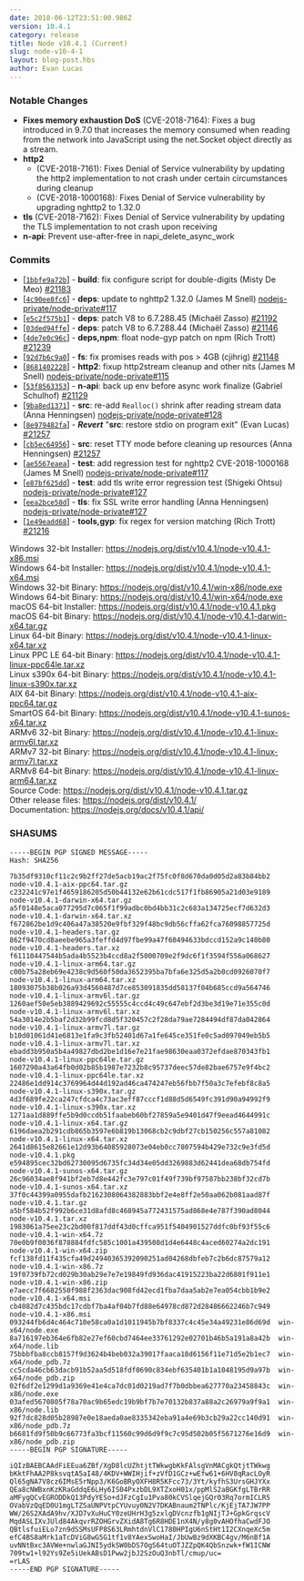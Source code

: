 ```yaml
---
date: 2018-06-12T23:51:00.986Z
version: 10.4.1
category: release
title: Node v10.4.1 (Current)
slug: node-v10-4-1
layout: blog-post.hbs
author: Evan Lucas
---
```


### Notable Changes

- **Fixes memory exhaustion DoS** (CVE-2018-7164): Fixes a bug introduced in 9.7.0 that increases the memory consumed when reading from the network into JavaScript using the net.Socket object directly as a stream.
- **http2**
  - (CVE-2018-7161): Fixes Denial of Service vulnerability by updating the http2 implementation to not crash under certain circumstances during cleanup
  - (CVE-2018-1000168): Fixes Denial of Service vulnerability by upgrading nghttp2 to 1.32.0
- **tls** (CVE-2018-7162): Fixes Denial of Service vulnerability by updating the TLS implementation to not crash upon receiving
- **n-api**: Prevent use-after-free in napi_delete_async_work

### Commits

- [[`1bbfe9a72b`](https://github.com/nodejs/node/commit/1bbfe9a72b)] - **build**: fix configure script for double-digits (Misty De Meo) [#21183](https://github.com/nodejs/node/pull/21183)
- [[`4c90ee8fc6`](https://github.com/nodejs/node/commit/4c90ee8fc6)] - **deps**: update to nghttp2 1.32.0 (James M Snell) [nodejs-private/node-private#117](https://github.com/nodejs-private/node-private/pull/117)
- [[`e5c2f575b1`](https://github.com/nodejs/node/commit/e5c2f575b1)] - **deps**: patch V8 to 6.7.288.45 (Michaël Zasso) [#21192](https://github.com/nodejs/node/pull/21192)
- [[`03ded94ffe`](https://github.com/nodejs/node/commit/03ded94ffe)] - **deps**: patch V8 to 6.7.288.44 (Michaël Zasso) [#21146](https://github.com/nodejs/node/pull/21146)
- [[`4de7e0c96c`](https://github.com/nodejs/node/commit/4de7e0c96c)] - **deps,npm**: float node-gyp patch on npm (Rich Trott) [#21239](https://github.com/nodejs/node/pull/21239)
- [[`92d7b6c9a0`](https://github.com/nodejs/node/commit/92d7b6c9a0)] - **fs**: fix promises reads with pos \> 4GB (cjihrig) [#21148](https://github.com/nodejs/node/pull/21148)
- [[`8681402228`](https://github.com/nodejs/node/commit/8681402228)] - **http2**: fixup http2stream cleanup and other nits (James M Snell) [nodejs-private/node-private#115](https://github.com/nodejs-private/node-private/pull/115)
- [[`53f8563353`](https://github.com/nodejs/node/commit/53f8563353)] - **n-api**: back up env before async work finalize (Gabriel Schulhof) [#21129](https://github.com/nodejs/node/pull/21129)
- [[`9ba8ed1371`](https://github.com/nodejs/node/commit/9ba8ed1371)] - **src**: re-add `Realloc()` shrink after reading stream data (Anna Henningsen) [nodejs-private/node-private#128](https://github.com/nodejs-private/node-private/pull/128)
- [[`8e979482fa`](https://github.com/nodejs/node/commit/8e979482fa)] - **_Revert_** "**src**: restore stdio on program exit" (Evan Lucas) [#21257](https://github.com/nodejs/node/pull/21257)
- [[`cb5ec64956`](https://github.com/nodejs/node/commit/cb5ec64956)] - **src**: reset TTY mode before cleaning up resources (Anna Henningsen) [#21257](https://github.com/nodejs/node/pull/21257)
- [[`ae5567eaea`](https://github.com/nodejs/node/commit/ae5567eaea)] - **test**: add regression test for nghttp2 CVE-2018-1000168 (James M Snell) [nodejs-private/node-private#117](https://github.com/nodejs-private/node-private/pull/117)
- [[`e87bf625dd`](https://github.com/nodejs/node/commit/e87bf625dd)] - **test**: add tls write error regression test (Shigeki Ohtsu) [nodejs-private/node-private#127](https://github.com/nodejs-private/node-private/pull/127)
- [[`eea2bce58d`](https://github.com/nodejs/node/commit/eea2bce58d)] - **tls**: fix SSL write error handling (Anna Henningsen) [nodejs-private/node-private#127](https://github.com/nodejs-private/node-private/pull/127)
- [[`1e49eadd68`](https://github.com/nodejs/node/commit/1e49eadd68)] - **tools,gyp**: fix regex for version matching (Rich Trott) [#21216](https://github.com/nodejs/node/pull/21216)

Windows 32-bit Installer: https://nodejs.org/dist/v10.4.1/node-v10.4.1-x86.msi \
Windows 64-bit Installer: https://nodejs.org/dist/v10.4.1/node-v10.4.1-x64.msi \
Windows 32-bit Binary: https://nodejs.org/dist/v10.4.1/win-x86/node.exe \
Windows 64-bit Binary: https://nodejs.org/dist/v10.4.1/win-x64/node.exe \
macOS 64-bit Installer: https://nodejs.org/dist/v10.4.1/node-v10.4.1.pkg \
macOS 64-bit Binary: https://nodejs.org/dist/v10.4.1/node-v10.4.1-darwin-x64.tar.gz \
Linux 64-bit Binary: https://nodejs.org/dist/v10.4.1/node-v10.4.1-linux-x64.tar.xz \
Linux PPC LE 64-bit Binary: https://nodejs.org/dist/v10.4.1/node-v10.4.1-linux-ppc64le.tar.xz \
Linux s390x 64-bit Binary: https://nodejs.org/dist/v10.4.1/node-v10.4.1-linux-s390x.tar.xz \
AIX 64-bit Binary: https://nodejs.org/dist/v10.4.1/node-v10.4.1-aix-ppc64.tar.gz \
SmartOS 64-bit Binary: https://nodejs.org/dist/v10.4.1/node-v10.4.1-sunos-x64.tar.xz \
ARMv6 32-bit Binary: https://nodejs.org/dist/v10.4.1/node-v10.4.1-linux-armv6l.tar.xz \
ARMv7 32-bit Binary: https://nodejs.org/dist/v10.4.1/node-v10.4.1-linux-armv7l.tar.xz \
ARMv8 64-bit Binary: https://nodejs.org/dist/v10.4.1/node-v10.4.1-linux-arm64.tar.xz \
Source Code: https://nodejs.org/dist/v10.4.1/node-v10.4.1.tar.gz \
Other release files: https://nodejs.org/dist/v10.4.1/ \
Documentation: https://nodejs.org/docs/v10.4.1/api/

### SHASUMS

```
-----BEGIN PGP SIGNED MESSAGE-----
Hash: SHA256

7b35df9310cf11c2c9b2ff27de5acb19ac2f75fc0f8d670da0d05d2a83b84bb2  node-v10.4.1-aix-ppc64.tar.gz
c232241c97e1f4659186205d50b44132e62b61cdc517f1fb86905a21d03e9189  node-v10.4.1-darwin-x64.tar.gz
a5f0148e5aca077295d7c065f1f99adbc0bd4bb31c2c683a134725ecf7d632d3  node-v10.4.1-darwin-x64.tar.xz
f672862be1d9c406a47a38520e9fbf329f48bc9db56cffa62fca76098857725d  node-v10.4.1-headers.tar.gz
862f9470cd8aeebe965a3feffd4d97fbe99a47f60494633bdccd152a9c140b80  node-v10.4.1-headers.tar.xz
f61110447544b5ada4b5523b4ccd8a2f5000709e2f9dc6f1f3594f556a068627  node-v10.4.1-linux-arm64.tar.gz
c00b75a28eb69e4238c9d560f50da3652395ba7bfa6e325d5a2b0cd0926070f7  node-v10.4.1-linux-arm64.tar.xz
18093075b38b026a93d4560487d7ce853091835dd58137f04b685ccd9a564746  node-v10.4.1-linux-armv6l.tar.gz
1260aef50e5eb3889429692c55555c4ccd4c49c647ebf2d3be3d19e71e355c0d  node-v10.4.1-linux-armv6l.tar.xz
54a3014e2b5baf2d32b99fcd8d5f320457c2f28da79ae7284494df87da042864  node-v10.4.1-linux-armv7l.tar.gz
b10d01061d41e6813e1fa9c3fb52401d67a1fe645ce351fe0c5ad097049eb5b5  node-v10.4.1-linux-armv7l.tar.xz
ebadd3b950a5b4a49827dbd2be1d16e7e21fae98630eaa0372efdae870343fb1  node-v10.4.1-linux-ppc64le.tar.gz
1607290a43a64fb0d02b85b1987e7232b8c95737deec57de82bae6757e9f4bc2  node-v10.4.1-linux-ppc64le.tar.xz
22486e1dd914c3769964d44d192ad46ca474247eb56fbb7f50a3c7efebf8c8a5  node-v10.4.1-linux-s390x.tar.gz
4d3f689fe22ca247cfdca4c73ac3eff87cccf1d88d5d6549fc391d90a94992f9  node-v10.4.1-linux-s390x.tar.xz
1271aa1d889ffe5b9d0ccdb51faabeb60bf27859a5e9401d47f9eead4644991c  node-v10.4.1-linux-x64.tar.gz
6196daea2b291cdb865b3597e6b819b13068cb2c9dbf27cb150256c557a81082  node-v10.4.1-linux-x64.tar.xz
2641d8615e82661e12d93b64085928073e04eb0cc7807594b429e732c9e3fd5d  node-v10.4.1.pkg
e594895cec32bd62730095d6735fc34d34e05dd3269883d62441dea68db754fd  node-v10.4.1-sunos-x64.tar.gz
26c96034ae8f941bf2eb7d8e442fc3e797c01f49f739bf97587bb238bf32cd7b  node-v10.4.1-sunos-x64.tar.xz
37f0c44399a0955dafb2162308064382883bbf2e4e8ff2e50aa062b081aad87f  node-v10.4.1.tar.gz
a5bf584b52f992b6ce31d8afd8c468945a772431575ad868e4e787f390ad8044  node-v10.4.1.tar.xz
1983061a75ee23c2bd00f817ddf43d0cffca951f5404901527ddfc0bf93f55c6  node-v10.4.1-win-x64.7z
70e0b9f0036f878884fdfc585c1001a439508d1d4e6448c4aced60274a2dc191  node-v10.4.1-win-x64.zip
fcf138fd11f435cfa49d24940365392090251ad04268dbfeb7c2b6dc87579a12  node-v10.4.1-win-x86.7z
19f0739fb72cd029b30ab29e7e7e19849fd936dac41915223ba22d6801f911e1  node-v10.4.1-win-x86.zip
e7aecc7f6682550f988f2363dac908fd42ecd1fba7daa5ab2e7ea054cbb1b9e2  node-v10.4.1-x64.msi
cb4082d7c435bdc17cdbf7ba4af04b7fd88e64978cd872d28486662246b7c949  node-v10.4.1-x86.msi
093244fb6d4c464c710e58ca0a1d1011945b7bf8337c4c45e34a49231e86d69d  win-x64/node.exe
8a716197eb364e6fb82e27ef60cbd7464ee33761292e02701b46b5a191a8a42b  win-x64/node.lib
75bbbfba8ccb8157f9d3624b4beb032a39017faaca18d6156f11e71d5e2b1ec7  win-x64/node_pdb.7z
cc5cda46cb63dacb91b52aa5d518fdf0690c834ebf635401b1a1048195d9a97b  win-x64/node_pdb.zip
02f6df2e1299d1a9369e41e4ca7dc01d0219ad7f7b0dbbea627770a23458843c  win-x86/node.exe
03afed5670805f78a70ac9b65edc19b9bf7b7e70132b837a88a2c26979a9f9a1  win-x86/node.lib
92f7dc828d05b28987e0e18aeda0ae8335342eba91a4e69b3cb29a22cc140d91  win-x86/node_pdb.7z
b6681fd9f50b9c66773fa3bcf11560c99d6d9f9c7c95d502b05f5671276e16d9  win-x86/node_pdb.zip
-----BEGIN PGP SIGNATURE-----

iQIzBAEBCAAdFiEEua6ZBf/XgD8lcUZhtjtTWkwgbKkFAlsgVnMACgkQtjtTWkwg
bKktFhAA2P8ksvqtA5aI48/4KDV+WWIHjif+zVfD1GCz+wEfw61+6HV8qRacLOyR
Ql65gNA7V8cz6IMsE5rNpp3/K6GoBRyOXFH8R5KFcc73/3Yt/kyfhS3UrsGHJYXx
QEa8cNWBxnKzKRaGddqE6LHy6IS04PxzbDL9XTZxoH01x/ppMlS2aBGKfgLTBrRR
aMFygQCvEGRODDkQ13PdyYESo+dJFzCgIu1Pva80kCVSlqejGQr03Rq7ormICLR5
OVabVzQqED0U1mgLTZSaUNPVtpCYUvuy0N2V7DKABnaum2TNPlc/KjEjTA7JW7PP
WW/26S2XAdA9hv/XJD7vXuHuCY0zeUHrH3g5zxlgDVcnzfb1gNIjTJ+GpkGrqscV
MqdASLIXvJUld84AkqvrRZOHGrvZXidA8Tg6R8HDE1nX4N/y8g0vAHOfhaCwdFJO
QBtlsfuiELo7zn9dSSMsUFP8S63LRmhtdnVlC1780HPIgU6nStHt1I2CXnqeXc5m
efC4BS8aMrk1aTcDViG8wG5G1tf1v8YAexSwoHaI/JbUwBz9dXKBC4gv/M6nBf1A
uvNNtBxc3AVWe+nwlaGJNI5ydkSW0bDS7OgS64tuOTJZZpQK4QbSnzwk+fW1ICNW
709tw1+l92Ys9Ze5iUekABsD1Pww2jbJ2SzOuQ3nbTl/cmup/uc=
=rLAS
-----END PGP SIGNATURE-----

```
